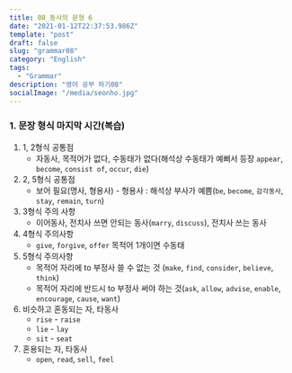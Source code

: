```yaml
---
title: 08_동사의 문형 6
date: "2021-01-12T22:37:53.986Z"
template: "post"
draft: false
slug: "grammar08"
category: "English"
tags:
  - "Grammar"
description: "영어 공부 하기08"
socialImage: "/media/seonho.jpg"
---
```

### 1. 문장 형식 마지막 시간(복습)
1. 1, 2형식 공통점  
   + 자동사, 목적어가 없다, 수동태가 없다(해석상 수동태가 예뻐서 등장 `appear`, `become`, `consist of`, `occur`, `die`)
2. 2, 5형식 공통점  
   + 보어 필요(명사, 형용사) - 형용사 : 해석상 부사가 예쁨(`be`, `become`, `감각동사`, `stay`, `remain`, `turn`)
3. 3형식 주의 사항  
   + 이어동사, 전치사 쓰면 안되는 동사(`marry`, `discuss`), 전치사 쓰는 동사  
4. 4형식 주의사항
   + `give`, `forgive`, `offer` 목적어 1개이면 수동태
5. 5형식 주의사항  
   + 목적어 자리에 to 부정사 쓸 수 없는 것 (`make`, `find`,  `consider`, `believe`, `think`)  
   + 목적어 자리에 반드시 to 부정사 써야 하는 것(`ask`, `allow`, `advise`, `enable`, `encourage`, `cause`, `want`)  
6. 비슷하고 혼동되는 자, 타동사  
   + `rise` - `raise`  
   + `lie` - `lay`  
   + `sit` - `seat`  
7. 혼용되는 자, 타동사  
   + `open`, `read`, `sell`, `feel`  